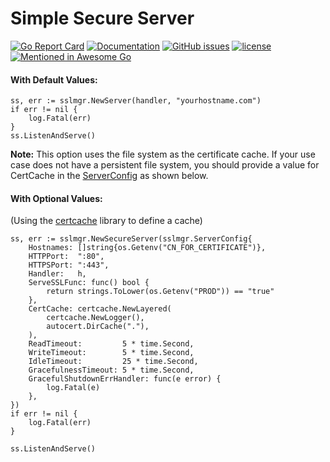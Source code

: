 # Simple Secure Server

[![Go Report Card](https://goreportcard.com/badge/github.com/adrianosela/sslmgr)](https://goreportcard.com/report/github.com/adrianosela/sslmgr)
[![Documentation](https://godoc.org/github.com/adrianosela/sslmgr?status.svg)](https://godoc.org/github.com/adrianosela/sslmgr)
[![GitHub issues](https://img.shields.io/github/issues/adrianosela/sslmgr.svg)](https://github.com/adrianosela/sslmgr/issues)
[![license](https://img.shields.io/github/license/adrianosela/sslmgr.svg)](https://github.com/adrianosela/certcache/blob/master/LICENSE)
[![Mentioned in Awesome Go](https://awesome.re/mentioned-badge.svg)](https://github.com/avelino/awesome-go#security)


#### With Default Values:

```
ss, err := sslmgr.NewServer(handler, "yourhostname.com")
if err != nil {
	log.Fatal(err)
}
ss.ListenAndServe()
```

**Note:** This option uses the file system as the certificate cache. If your use case does not have a persistent file system, you should provide a value for CertCache in the [ServerConfig](https://godoc.org/github.com/adrianosela/sslmgr#ServerConfig) as shown below.


#### With Optional Values:

(Using the [certcache](https://godoc.org/github.com/adrianosela/certcache) library to define a cache)

```
ss, err := sslmgr.NewSecureServer(sslmgr.ServerConfig{
	Hostnames: []string{os.Getenv("CN_FOR_CERTIFICATE")},
	HTTPPort:  ":80",
	HTTPSPort: ":443",
	Handler:   h,
	ServeSSLFunc: func() bool {
		return strings.ToLower(os.Getenv("PROD")) == "true"
	},
	CertCache: certcache.NewLayered(
		certcache.NewLogger(),
		autocert.DirCache("."),
	),
	ReadTimeout:         5 * time.Second,
	WriteTimeout:        5 * time.Second,
	IdleTimeout:         25 * time.Second,
	GracefulnessTimeout: 5 * time.Second,
	GracefulShutdownErrHandler: func(e error) {
		log.Fatal(e)
	},
})
if err != nil {
	log.Fatal(err)
}

ss.ListenAndServe()
```
